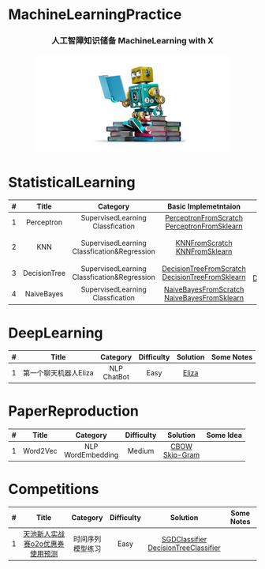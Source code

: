 # MachineLearningPractice
<h3 align="center">人工智障知识储备 MachineLearning with X</h3>
<div align="center">
    <img src="src/ml.jpg" height="200" width="400">
</div>

# StatisticalLearning
| # | Title | Category | Basic Implemetntaion | Basic Project |Diffculty|
|:---:| :-----: | :---------:| :-----------:| :---------:| :--------------------: | 
| 1 | Perceptron | SupervisedLearning<br>Classfication|[PerceptronFromScratch](https://github.com/WatsonWangZh/MachineLearningPractice/blob/master/StatisticalLearning/Perceptron/Algothrim/PerceptronFromScratch.py) [PerceptronFromSklearn](https://github.com/WatsonWangZh/MachineLearningPractice/blob/master/StatisticalLearning/Perceptron/Algothrim/PerceptronFromSklearn.py) | [PerceptronOnIrisDataSet](https://github.com/WatsonWangZh/MachineLearningPractice/blob/master/StatisticalLearning/Perceptron/Project/Code/PerceptronOnIrisDataSet.py) | Easy | 
| 2 | KNN | SupervisedLearning<br>Classfication&Regression | [KNNFromScratch](https://github.com/WatsonWangZh/MachineLearningPractice/blob/master/StatisticalLearning/KNN/Algothrim/KNNFromScratch.py) [KNNFromSklearn](https://github.com/WatsonWangZh/MachineLearningPractice/blob/master/StatisticalLearning/KNN/Algothrim/KNNFromSklearn.py) | [约会网站配对](https://github.com/WatsonWangZh/MachineLearningPractice/blob/master/StatisticalLearning/KNN/Project/Code/%E7%BA%A6%E4%BC%9A%E7%BD%91%E7%AB%99%E9%85%8D%E5%AF%B9.ipynb)<br>[手写识别系统](https://github.com/WatsonWangZh/MachineLearningPractice/blob/master/StatisticalLearning/KNN/Project/Code/%E6%89%8B%E5%86%99%E8%AF%86%E5%88%AB%E7%B3%BB%E7%BB%9F.ipynb)<br>[KNNOnLetterRecognitionDatasets](https://github.com/WatsonWangZh/MachineLearningPractice/blob/master/StatisticalLearning/KNN/Project/Code/KNNOnLetterRecognitionDatasets.py) | Easy | 
| 3 | DecisionTree | SupervisedLearning<br>Classfication&Regression |[DecisionTreeFromScratch](https://github.com/WatsonWangZh/MachineLearningPractice/blob/master/StatisticalLearning/DecisionTree/Algothrim/DecisionTreeFromScratch.py) [DecisionTreeFromSklearn](https://github.com/WatsonWangZh/MachineLearningPractice/blob/master/StatisticalLearning/DecisionTree/Algothrim/DecisionTreeFromSklearn.py) | [使用决策树预测眼镜类型](https://github.com/WatsonWangZh/MachineLearningPractice/blob/master/StatisticalLearning/DecisionTree/Project/Code/%E4%BD%BF%E7%94%A8%E5%86%B3%E7%AD%96%E6%A0%91%E9%A2%84%E6%B5%8B%E9%9A%90%E5%BD%A2%E7%9C%BC%E9%95%9C%E7%B1%BB%E5%9E%8B.ipynb)<br>[DTOnPageBlocksClassificationDataSet](https://github.com/WatsonWangZh/MachineLearningPractice/blob/master/StatisticalLearning/DecisionTree/Project/Code/DTOnPageBlocksClassificationDataSet.py)<br> | Easy | 
| 4 | NaiveBayes | SupervisedLearning<br>Classfication | [NaiveBayesFromScratch](https://github.com/WatsonWangZh/MachineLearningPractice/blob/master/StatisticalLearning/NaiveBayes/Algothrim/NaiveBayesFromScratch.py) [NaiveBayesFromSklearn](https://github.com/WatsonWangZh/MachineLearningPractice/blob/master/StatisticalLearning/NaiveBayes/Algothrim/NaiveBayesFromSklearn.py) | [使用朴素贝叶斯过滤垃圾邮件](https://github.com/WatsonWangZh/MachineLearningPractice/blob/master/StatisticalLearning/NaiveBayes/Project/Code/%E4%BD%BF%E7%94%A8%E6%9C%B4%E7%B4%A0%E8%B4%9D%E5%8F%B6%E6%96%AF%E8%BF%87%E6%BB%A4%E5%9E%83%E5%9C%BE%E9%82%AE%E4%BB%B6.ipynb)<br>[NaiveBayesOnNurseryDataSet](https://github.com/WatsonWangZh/MachineLearningPractice/blob/master/StatisticalLearning/NaiveBayes/Project/Code/NaiveBayesOnNurseryDataSet.py)<br> | Easy | 
# DeepLearning
| # | Title | Category | Difficulty | Solution | Some Notes |
|:---:| :-----: | :---------:| :-----------:| :---------:| :--------------------: |
| 1 | 第一个聊天机器人Eliza | NLP<br>ChatBot | Easy | [Eliza](https://github.com/WatsonWangZh/MachineLearningPractice/blob/master/DeepLearning/NaturalLanguageProcess/ChatBot_Eliza/eliza.py) |  |
# PaperReproduction
| # | Title | Category | Difficulty | Solution | Some Idea |
|:---:| :-----: | :---------:| :-----------:| :---------:| :--------------------: |
| 1 | Word2Vec | NLP<br>WordEmbedding | Medium | [CBOW](https://github.com/WatsonWangZh/MachineLearningPractice/blob/master/PaperReproduction/Word2Vec/word2vec_CBOW.py)<br> [Skip-Gram](https://github.com/WatsonWangZh/MachineLearningPractice/blob/master/PaperReproduction/Word2Vec/word2vec_skip-gram.py) |  |
# Competitions
| # | Title | Category | Difficulty | Solution | Some Notes |
|:---:| :-----: | :---------:| :-----------:| :---------:| :--------------------: |
| 1 | [天池新人实战赛o2o优惠券使用预测](.https://tianchi.aliyun.com/competition/entrance/231593/introduction) | 时间序列<br>模型练习 | Easy | [SGDClassifier](https://github.com/WatsonWangZh/MachineLearningPractice/blob/master/Competitions/%E5%A4%A9%E6%B1%A0%E6%96%B0%E4%BA%BA%E5%AE%9E%E6%88%98%E8%B5%9Bo2o%E4%BC%98%E6%83%A0%E5%88%B8%E4%BD%BF%E7%94%A8%E9%A2%84%E6%B5%8B/o2o-1.ipynb)<br>[DecisionTreeClassifier](https://github.com/WatsonWangZh/MachineLearningPractice/blob/master/Competitions/%E5%A4%A9%E6%B1%A0%E6%96%B0%E4%BA%BA%E5%AE%9E%E6%88%98%E8%B5%9Bo2o%E4%BC%98%E6%83%A0%E5%88%B8%E4%BD%BF%E7%94%A8%E9%A2%84%E6%B5%8B/o2o-1-DecisionTree.ipynb)  |  |